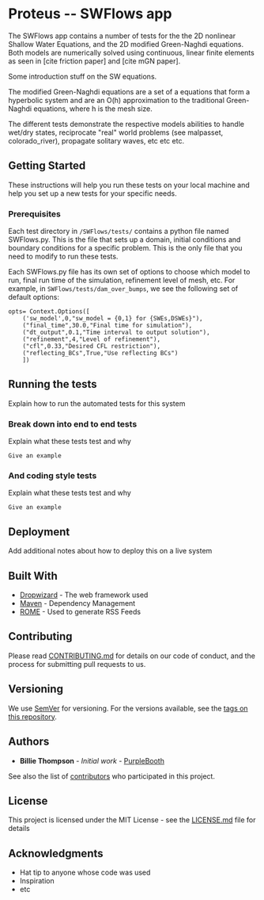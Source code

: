 # Proteus -- SWFlows app

The SWFlows app contains a number of tests for the the 2D nonlinear Shallow Water Equations, and the 2D modified Green-Naghdi equations. Both models are
numerically solved using continuous, linear finite elements as seen in
[cite friction paper] and [cite mGN paper].

Some introduction stuff on the SW equations.

The modified Green-Naghdi equations are a set of a equations that form a
hyperbolic system and are an O(h) approximation to the traditional Green-Naghdi
equations, where h is the mesh size.  

The different tests demonstrate the respective models abilities to handle wet/dry states, reciprocate "real" world problems (see malpasset, colorado_river),
propagate solitary waves, etc etc etc.

## Getting Started

These instructions will help you run these tests on your local machine and help
you set up a new tests for your specific needs.

### Prerequisites

Each test directory in `/SWFlows/tests/` contains a python file named
SWFlows.py. This is the file that sets up a domain, initial conditions and
boundary conditions for a specific problem. This is the only file that you
need to modify to run these tests.

Each SWFlows.py file has its own set of options to choose which model to run,
final run time of the simulation, refinement level of mesh, etc. For example,
in `SWFlows/tests/dam_over_bumps`, we see the following set of default options:

```
opts= Context.Options([
    ('sw_model',0,"sw_model = {0,1} for {SWEs,DSWEs}"),
    ("final_time",30.0,"Final time for simulation"),
    ("dt_output",0.1,"Time interval to output solution"),
    ("refinement",4,"Level of refinement"),
    ("cfl",0.33,"Desired CFL restriction"),
    ("reflecting_BCs",True,"Use reflecting BCs")
    ])

```


## Running the tests

Explain how to run the automated tests for this system

### Break down into end to end tests

Explain what these tests test and why

```
Give an example
```

### And coding style tests

Explain what these tests test and why

```
Give an example
```

## Deployment

Add additional notes about how to deploy this on a live system

## Built With

* [Dropwizard](http://www.dropwizard.io/1.0.2/docs/) - The web framework used
* [Maven](https://maven.apache.org/) - Dependency Management
* [ROME](https://rometools.github.io/rome/) - Used to generate RSS Feeds

## Contributing

Please read [CONTRIBUTING.md](https://gist.github.com/PurpleBooth/b24679402957c63ec426) for details on our code of conduct, and the process for submitting pull requests to us.

## Versioning

We use [SemVer](http://semver.org/) for versioning. For the versions available, see the [tags on this repository](https://github.com/your/project/tags).

## Authors

* **Billie Thompson** - *Initial work* - [PurpleBooth](https://github.com/PurpleBooth)

See also the list of [contributors](https://github.com/your/project/contributors) who participated in this project.

## License

This project is licensed under the MIT License - see the [LICENSE.md](LICENSE.md) file for details

## Acknowledgments

* Hat tip to anyone whose code was used
* Inspiration
* etc
